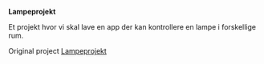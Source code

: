 **Lampeprojekt**

Et projekt hvor vi skal lave en app der kan kontrollere en lampe i forskellige rum.

Original project [Lampeprojekt](https://github.com/rts-cmk-wu04/lampeprojekt)
